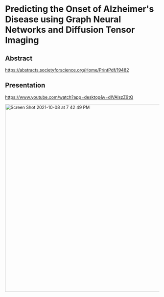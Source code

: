 # Predicting the Onset of Alzheimer's Disease using Graph Neural Networks and Diffusion Tensor Imaging

## Abstract

https://abstracts.societyforscience.org/Home/PrintPdf/19482

## Presentation

https://www.youtube.com/watch?app=desktop&v=dIVAlszZ9tQ


<img width="614" alt="Screen Shot 2021-10-08 at 7 42 49 PM" src="https://user-images.githubusercontent.com/17458166/136641261-3af711e1-0cc6-44cd-a455-101c806eba1a.png">
